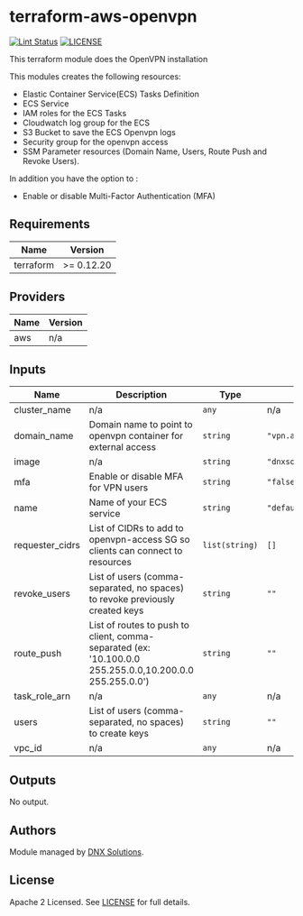 # terraform-aws-openvpn

[![Lint Status](https://github.com/DNXLabs/terraform-aws-openvpn/workflows/Lint/badge.svg)](https://github.com/DNXLabs/terraform-aws-openvpn/actions)
[![LICENSE](https://img.shields.io/github/license/DNXLabs/terraform-aws-openvpn)](https://github.com/DNXLabs/terraform-aws-openvpn/blob/master/LICENSE)

This terraform module does the OpenVPN installation

This modules creates the following resources:

 - Elastic Container Service(ECS) Tasks Definition
 - ECS Service
 - IAM roles for the ECS Tasks
 - Cloudwatch log group for the ECS
 - S3 Bucket to save the ECS Openvpn logs
 - Security group for the openvpn access
 - SSM Parameter resources (Domain Name, Users, Route Push and Revoke Users).

 In addition you have the option to :
 - Enable or disable Multi-Factor Authentication (MFA)


<!--- BEGIN_TF_DOCS --->

## Requirements

| Name | Version |
|------|---------|
| terraform | >= 0.12.20 |

## Providers

| Name | Version |
|------|---------|
| aws | n/a |

## Inputs

| Name | Description | Type | Default | Required |
|------|-------------|------|---------|:--------:|
| cluster\_name | n/a | `any` | n/a | yes |
| domain\_name | Domain name to point to openvpn container for external access | `string` | `"vpn.address"` | no |
| image | n/a | `string` | `"dnxsolutions/openvpn:2.2.1"` | no |
| mfa | Enable or disable MFA for VPN users | `string` | `"false"` | no |
| name | Name of your ECS service | `string` | `"default"` | no |
| requester\_cidrs | List of CIDRs to add to openvpn-access SG so clients can connect to resources | `list(string)` | `[]` | no |
| revoke\_users | List of users (comma-separated, no spaces) to revoke previously created keys | `string` | `""` | no |
| route\_push | List of routes to push to client, comma-separated (ex: '10.100.0.0 255.255.0.0,10.200.0.0 255.255.0.0') | `string` | `""` | no |
| task\_role\_arn | n/a | `any` | n/a | yes |
| users | List of users (comma-separated, no spaces) to create keys | `string` | `""` | no |
| vpc\_id | n/a | `any` | n/a | yes |

## Outputs

No output.

<!--- END_TF_DOCS --->

## Authors

Module managed by [DNX Solutions](https://github.com/DNXLabs).

## License

Apache 2 Licensed. See [LICENSE](https://github.com/DNXLabs/terraform-aws-network/blob/master/LICENSE) for full details.